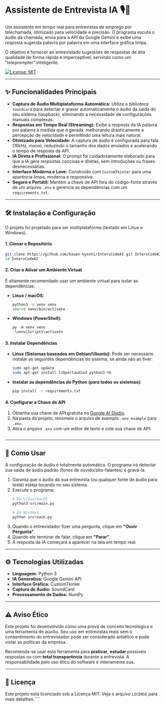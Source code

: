 # Assistente de Entrevista IA 🎙️🤖

Um assistente em tempo real para entrevistas de emprego por telechamada, otimizado para velocidade e precisão. O programa escuta o áudio da chamada, envia para a API do Google Gemini e exibe uma resposta sugerida palavra por palavra em uma interface gráfica limpa.

O objetivo é fornecer ao entrevistado sugestões de respostas de alta qualidade de forma rápida e imperceptível, servindo como um "teleprompter" inteligente.

[![License: MIT](https://img.shields.io/badge/License-MIT-yellow.svg)](https://opensource.org/licenses/MIT)

---

## ✨ Funcionalidades Principais

*   **Captura de Áudio Multiplataforma Automática:** Utiliza a biblioteca `soundcard` para detectar e gravar automaticamente o áudio da saída do seu sistema (loopback), eliminando a necessidade de configurações manuais complexas.
*   **Respostas em Tempo Real (Streaming):** Exibe a resposta da IA palavra por palavra à medida que é gerada, melhorando drasticamente a percepção de velocidade e permitindo uma leitura mais natural.
*   **Otimizado para Velocidade:** A captura de áudio é configurada para fala (16kHz, mono), reduzindo o tamanho dos dados enviados e acelerando o tempo de resposta da API.
*   **IA Direta e Profissional:** O prompt foi cuidadosamente elaborado para que a IA gere respostas concisas e diretas, sem introduções ou frases desnecessárias.
*   **Interface Moderna e Leve:** Construído com `CustomTkinter` para uma aparência limpa, moderna e responsiva.
*   **Seguro e Portátil:** Mantém a chave de API fora do código-fonte através de um arquivo `.env` e gerencia as dependências com um `requirements.txt`.

---

## 🛠️ Instalação e Configuração

O projeto foi projetado para ser multiplataforma (testado em Linux e Windows).

#### **1. Clonar o Repositório**
```bash
git clone https://github.com/kauan-kyoshi/IntervCodeAI.git IntervCodeAI
cd IntervCodeAI
```

#### **2. Criar e Ativar um Ambiente Virtual**
É altamente recomendado usar um ambiente virtual para isolar as dependências.

*   **Linux / macOS:**
    ```bash
    python3 -m venv venv
    source venv/bin/activate
    ```
*   **Windows (PowerShell):**
    ```powershell
    py -m venv venv
    .\venv\Scripts\activate
    ```

#### **3. Instalar Dependências**
*   **Linux (Sistemas baseados em Debian/Ubuntu):**
    Pode ser necessário instalar as seguintes dependências do sistema, se ainda não as tiver:
    ```bash
    sudo apt-get update
    sudo apt-get install libportaudio2 python3-tk
    ```
*   **Instalar as dependências do Python (para todos os sistemas):**
    ```bash
    pip install -r requirements.txt
    ```

#### **4. Configurar a Chave de API**
1.  Obtenha sua chave de API gratuita no [Google AI Studio](https://aistudio.google.com/app/apikey).
2.  Na pasta do projeto, renomeie o arquivo de exemplo `.env.example` para `.env`.
3.  Abra o arquivo `.env` com um editor de texto e cole sua chave de API:
    ```    GEMINI_API_KEY=SUA_CHAVE_DE_API_VAI_AQUI
    ```

---

## 🚀 Como Usar

A configuração de áudio é totalmente automática. O programa irá detectar sua saída de áudio padrão (fones de ouvido/alto-falantes) e gravá-la.

1.  Garanta que o áudio da sua entrevista (ou qualquer fonte de áudio para teste) esteja tocando no seu sistema.
2.  Execute o programa:
    ```bash
    # Em Linux/macOS
    python3 src/main.py

    # Em Windows
    python src\main.py
    ```
3.  Quando o entrevistador fizer uma pergunta, clique em **"Ouvir Pergunta"**.
4.  Quando ele terminar de falar, clique em **"Parar"**.
5.  A resposta da IA começará a aparecer na tela em tempo real.

---

## ⚙️ Tecnologias Utilizadas

*   **Linguagem:** Python 3
*   **IA Generativa:** Google Gemini API
*   **Interface Gráfica:** CustomTkinter
*   **Captura de Áudio:** SoundCard
*   **Processamento de Dados:** NumPy

---

## ⚠️ Aviso Ético

Este projeto foi desenvolvido como uma prova de conceito tecnológica e uma ferramenta de auxílio. Seu uso em entrevistas reais sem o consentimento do entrevistador pode ser considerado antiético e pode violar as políticas da empresa.

Recomenda-se usar esta ferramenta para **praticar**, **estudar** possíveis respostas ou com **total transparência** durante a entrevista. A responsabilidade pelo uso ético do software é inteiramente sua.

---

## 📜 Licença

Este projeto está licenciado sob a Licença MIT. Veja o arquivo `LICENSE` para mais detalhes.````